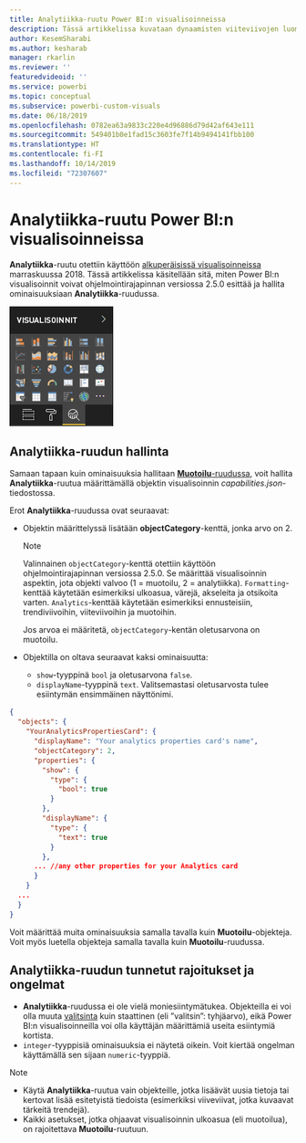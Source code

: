 ```yaml
---
title: Analytiikka-ruutu Power BI:n visualisoinneissa
description: Tässä artikkelissa kuvataan dynaamisten viiteviivojen luominen Power BI:n visualisoinneissa
author: KesemSharabi
ms.author: kesharab
manager: rkarlin
ms.reviewer: ''
featuredvideoid: ''
ms.service: powerbi
ms.topic: conceptual
ms.subservice: powerbi-custom-visuals
ms.date: 06/18/2019
ms.openlocfilehash: 0782ea63a9833c220e4d96886d79d42af643e111
ms.sourcegitcommit: 549401b0e1fad15c3603fe7f14b9494141fbb100
ms.translationtype: HT
ms.contentlocale: fi-FI
ms.lasthandoff: 10/14/2019
ms.locfileid: "72307607"
---
```

# <a name="the-analytics-pane-in-power-bi-visuals"></a>Analytiikka-ruutu Power BI:n visualisoinneissa

**Analytiikka**-ruutu otettiin käyttöön [alkuperäisissä visualisoinneissa](https://docs.microsoft.com/power-bi/desktop-analytics-pane) marraskuussa 2018.
Tässä artikkelissa käsitellään sitä, miten Power BI:n visualisoinnit voivat ohjelmointirajapinnan versiossa 2.5.0 esittää ja hallita ominaisuuksiaan **Analytiikka**-ruudussa.

![Analytiikka-ruutu](./media/visualization-pane-analytics-tab.png)

## <a name="manage-the-analytics-pane"></a>Analytiikka-ruudun hallinta

Samaan tapaan kuin ominaisuuksia hallitaan [**Muotoilu**-ruudussa](https://docs.microsoft.com/power-bi/developer/visuals/custom-visual-develop-tutorial-format-options), voit hallita **Analytiikka**-ruutua määrittämällä objektin visualisoinnin *capabilities.json*-tiedostossa.

Erot **Analytiikka**-ruudussa ovat seuraavat:

* Objektin määrittelyssä lisätään **objectCategory**-kenttä, jonka arvo on 2.

    > [!NOTE]
    > Valinnainen `objectCategory`-kenttä otettiin käyttöön ohjelmointirajapinnan versiossa 2.5.0. Se määrittää visualisoinnin aspektin, jota objekti valvoo (1 = muotoilu, 2 = analytiikka). `Formatting`-kenttää käytetään esimerkiksi ulkoasua, värejä, akseleita ja otsikoita varten. `Analytics`-kenttää käytetään esimerkiksi ennusteisiin, trendiviivoihin, viiteviivoihin ja muotoihin.
    >
    > Jos arvoa ei määritetä, `objectCategory`-kentän oletusarvona on muotoilu.

* Objektilla on oltava seuraavat kaksi ominaisuutta:
    * `show`-tyyppinä `bool` ja oletusarvona `false`.
    * `displayName`-tyyppinä `text`. Valitsemastasi oletusarvosta tulee esiintymän ensimmäinen näyttönimi.

```json
{
  "objects": {
    "YourAnalyticsPropertiesCard": {
      "displayName": "Your analytics properties card's name",
      "objectCategory": 2,
      "properties": {
        "show": {
          "type": {
            "bool": true
          }
        },
        "displayName": {
          "type": {
            "text": true
          }
        },
      ... //any other properties for your Analytics card
      }
    }
  ...
  }
}
```

Voit määrittää muita ominaisuuksia samalla tavalla kuin **Muotoilu**-objekteja. Voit myös luetella objekteja samalla tavalla kuin **Muotoilu**-ruudussa.

## <a name="known-limitations-and-issues-of-the-analytics-pane"></a>Analytiikka-ruudun tunnetut rajoitukset ja ongelmat

* **Analytiikka**-ruudussa ei ole vielä moniesiintymätukea. Objekteilla ei voi olla muuta [valitsinta](https://microsoft.github.io/PowerBI-visuals/docs/concepts/objects-and-properties/#selector) kuin staattinen (eli ”valitsin”: tyhjäarvo), eikä Power BI:n visualisoinneilla voi olla käyttäjän määrittämiä useita esiintymiä kortista.
* `integer`-tyyppisiä ominaisuuksia ei näytetä oikein. Voit kiertää ongelman käyttämällä sen sijaan `numeric`-tyyppiä.

> [!NOTE]
> * Käytä **Analytiikka**-ruutua vain objekteille, jotka lisäävät uusia tietoja tai kertovat lisää esitetyistä tiedoista (esimerkiksi viiveviivat, jotka kuvaavat tärkeitä trendejä).
> * Kaikki asetukset, jotka ohjaavat visualisoinnin ulkoasua (eli muotoilua), on rajoitettava **Muotoilu**-ruutuun.
